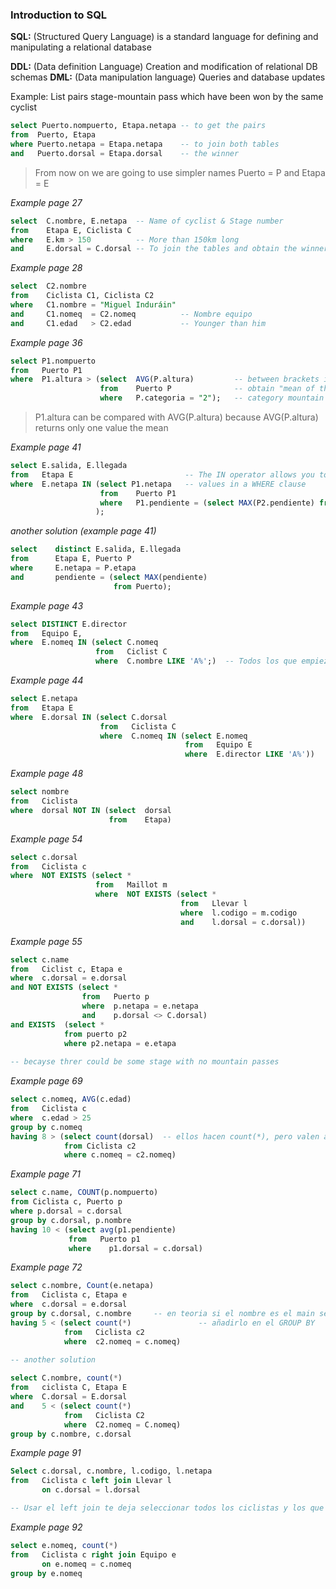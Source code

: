 ### Introduction to SQL
**SQL:** (Structured Query Language) is a standard language for defining and manipulating a relational database

**DDL:** (Data definition Language) Creation and modification of relational DB schemas
**DML:** (Data manipulation language) Queries and database updates

Example: List pairs stage-mountain pass which have been won by the same cyclist

```sql
select Puerto.nompuerto, Etapa.netapa -- to get the pairs
from  Puerto, Etapa   
where Puerto.netapa = Etapa.netapa    -- to join both tables
and   Puerto.dorsal = Etapa.dorsal    -- the winner
```
> From now on we are going to use simpler names Puerto = P and Etapa = E

*Example page 27*

```sql
select  C.nombre, E.netapa  -- Name of cyclist & Stage number
from    Etapa E, Ciclista C
where   E.km > 150          -- More than 150km long
and     E.dorsal = C.dorsal -- To join the tables and obtain the winners
```
*Example page 28*

```sql
select  C2.nombre
from    Ciclista C1, Ciclista C2
where   C1.nombre = "Miguel Induráin"
and     C1.nomeq  = C2.nomeq          -- Nombre equipo
and     C1.edad   > C2.edad           -- Younger than him
```
*Example page 36*

```sql
select P1.nompuerto
from   Puerto P1
where  P1.altura > (select  AVG(P.altura)         -- between brackets its the subquerry to 
                    from    Puerto P              -- obtain "mean of the height of all 2nd
                    where   P.categoria = "2");   -- category mountain passes"
```
> P1.altura can be compared with AVG(P.altura) because AVG(P.altura) returns only one value the mean

*Example page 41*

```sql
select E.salida, E.llegada
from   Etapa E                         -- The IN operator allows you to specify multiple
where  E.netapa IN (select P1.netapa   -- values in a WHERE clause  
                    from    Puerto P1   
                    where   P1.pendiente = (select MAX(P2.pendiente) from Puerto P2);
                   );
```
*another solution (example page 41)*

```sql
select    distinct E.salida, E.llegada
from      Etapa E, Puerto P
where     E.netapa = P.etapa
and       pendiente = (select MAX(pendiente)
                       from Puerto);
```
*Example page 43*

```sql
select DISTINCT E.director
from   Equipo E, 
where  E.nomeq IN (select C.nomeq
                   from   Ciclist C 
                   where  C.nombre LIKE 'A%';)  -- Todos los que empiezan por A
```
*Example page 44*

```sql
select E.netapa
from   Etapa E
where  E.dorsal IN (select C.dorsal
                    from   Ciclista C
                    where  C.nomeq IN (select E.nomeq
                                       from   Equipo E
                                       where  E.director LIKE 'A%'))
```
*Example page 48*

```sql
select nombre
from   Ciclista
where  dorsal NOT IN (select  dorsal
                      from    Etapa)
```
*Example page 54*

```sql
select c.dorsal
from   Ciclista c
where  NOT EXISTS (select *
                   from   Maillot m
                   where  NOT EXISTS (select *
                                      from   Llevar l
                                      where  l.codigo = m.codigo
                                      and    l.dorsal = c.dorsal))
```
*Example page 55*

```sql
select c.name
from   Ciclist c, Etapa e
where  c.dorsal = e.dorsal
and NOT EXISTS (select *
                from   Puerto p
                where  p.netapa = e.netapa
                and    p.dorsal <> C.dorsal)
and EXISTS  (select *
            from puerto p2
            where p2.netapa = e.etapa
            
-- becayse threr could be some stage with no mountain passes
```
*Example page 69*

```sql
select c.nomeq, AVG(c.edad)
from   Ciclista c
where  c.edad > 25
group by c.nomeq
having 8 > (select count(dorsal)  -- ellos hacen count(*), pero valen ambas
            from Ciclista c2
            where c.nomeq = c2.nomeq)
```
*Example page 71*

```sql
select c.name, COUNT(p.nompuerto)
from Ciclista c, Puerto p
where p.dorsal = c.dorsal
group by c.dorsal, p.nombre
having 10 < (select avg(p1.pendiente)
             from   Puerto p1
             where    p1.dorsal = c.dorsal)
```
*Example page 72*

```sql
select c.nombre, Count(e.netapa)
from   Ciclista c, Etapa e
where  c.dorsal = e.dorsal
group by c.dorsal, c.nombre     -- en teoria si el nombre es el main select tienes que
having 5 < (select count(*)               -- añadirlo en el GROUP BY
            from   Ciclista c2
            where  c2.nomeq = c.nomeq)
            
-- another solution

select C.nombre, count(*)
from   ciclista C, Etapa E
where  C.dorsal = E.dorsal
and    5 < (select count(*)
            from   Ciclista C2
            where  C2.nomeq = C.nomeq)
group by c.nombre, c.dorsal
```
*Example page 91*

```sql
Select c.dorsal, c.nombre, l.codigo, l.netapa
from   Ciclista c left join Llevar l 
       on c.dorsal = l.dorsal

-- Usar el left join te deja seleccionar todos los ciclistas y los que no cumplen la condicion te los deja a null
```
*Example page 92*

```sql
select e.nomeq, count(*)
from   Ciclista c right join Equipo e
       on e.nomeq = c.nomeq
group by e.nomeq
```


 



























